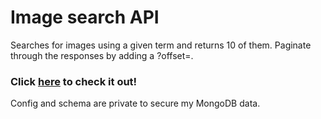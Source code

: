 # Image search API
Searches for images using a given term and returns 10 of them. Paginate through the responses by adding a ?offset=.
### Click [here](https://searchimgs.glitch.me/) to check it out!
Config and schema are private to secure my MongoDB data.